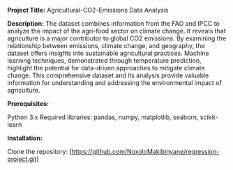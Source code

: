 <b>Project Title:</b> Agricultural-CO2-Emissions Data Analysis

<b>Description:</b> 
The dataset combines information from the FAO and IPCC to analyze the impact of the agri-food sector on climate change. It reveals that agriculture is a major contributor to global CO2 emissions. By examining the relationship between emissions, climate change, and geography, the dataset offers insights into sustainable agricultural practices. Machine learning techniques, demonstrated through temperature prediction, highlight the potential for data-driven approaches to mitigate climate change. This comprehensive dataset and its analysis provide valuable information for understanding and addressing the environmental impact of agriculture.

<b>Prerequisites:</b>

Python 3.x
Required libraries: pandas, numpy, matplotlib, seaborn, scikit-learn

<b>Installation:</b>

Clone the repository: [https://github.com/NoxoloMakibinyane/regression-project.git]
